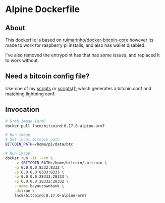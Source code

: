 # Alpine Dockerfile

## About

This dockerfile is based on [ruimarinho/docker-bitcoin-core](https://github.com/ruimarinho/docker-bitcoin-core/blob/master/0.17/alpine/Dockerfile) however its made to work for raspberry pi installs, and also has wallet disabled.

I've also removed the entrypoint has that has some issues, and replaced it to work without.

## Need a bitcoin config file?

Use one of my [scripts](https://gitlab.com/nolim1t/financial-independence/tree/master/contrib/lightningd-config-generator) or [scripts(1)](https://github.com/lncm/dockerfiles/tree/master/contrib/lightningd-config-generator) which generates a bitcoin.conf and matching lightning conf.


## Invocation

```bash
# Grab image (arm)
docker pull lncm/bitcoind:0.17.0-alpine-arm7

# Run image
# Set local bitcoin path
BITCOIN_PATH=/home/pi/data/btc

# Run image
docker run -it --rm \
    -v $BITCOIN_PATH:/home/bitcoin/.bitcoin \
    -p 0.0.0.0:8332:8332 \
    -p 0.0.0.0:8333:8333 \
    -p 0.0.0.0:28333:28333 \
    -p 0.0.0.0:28332:28332 \
    --name beyourownbank \
    -d=true \
    lncm/bitcoind:0.17.0-alpine-arm7
```
